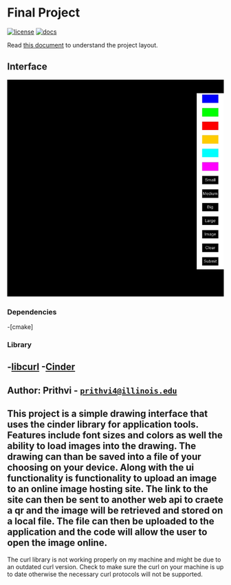 # Final Project

[![license](https://img.shields.io/badge/license-MIT-green)](LICENSE)
[![docs](https://img.shields.io/badge/docs-yes-brightgreen)](docs/README.md)

Read [this document](https://cliutils.gitlab.io/modern-cmake/chapters/basics/structure.html) to understand the project
layout.

## Interface
![Interface](https://github.com/CS126SP20/final-project-earthy1024/blob/master/assets/UI.jpg)

### Dependencies
-[cmake]
### Library
-[libcurl](https://github.com/curl/curl.git)
-[Cinder](https://github.com/cinder/Cinder.git)
---
**Author**: Prithvi - [`prithvi4@illinois.edu`](mailto:prithvi4@illinois.edu)
 ---
This project is a simple drawing interface that uses the cinder library for application tools.
Features include font sizes and colors as well the ability to load images into the drawing.
The drawing can than be saved into a file of your choosing on your device.
Along with the ui functionality is functionality to upload an image to an online image hosting site.
The link to the site can then be sent to another web api to craete a qr and the image will be retrieved and stored on a local file.
The file can then be uploaded to the application and the code will allow the user to open the image online.
---
The curl library is not working properly on my machine and might be due to an outdated curl version. Check to make sure the curl on your machine is up to date otherwise the necessary curl protocols will not be supported.

 
